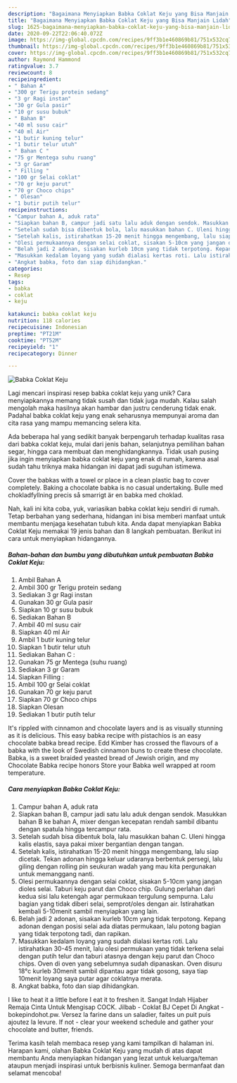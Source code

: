 ```yaml
---
description: "Bagaimana Menyiapkan Babka Coklat Keju yang Bisa Manjain Lidah"
title: "Bagaimana Menyiapkan Babka Coklat Keju yang Bisa Manjain Lidah"
slug: 1625-bagaimana-menyiapkan-babka-coklat-keju-yang-bisa-manjain-lidah
date: 2020-09-22T22:06:40.072Z
image: https://img-global.cpcdn.com/recipes/9ff3b1e460869b81/751x532cq70/babka-coklat-keju-foto-resep-utama.jpg
thumbnail: https://img-global.cpcdn.com/recipes/9ff3b1e460869b81/751x532cq70/babka-coklat-keju-foto-resep-utama.jpg
cover: https://img-global.cpcdn.com/recipes/9ff3b1e460869b81/751x532cq70/babka-coklat-keju-foto-resep-utama.jpg
author: Raymond Hammond
ratingvalue: 3.7
reviewcount: 8
recipeingredient:
- " Bahan A"
- "300 gr Terigu protein sedang"
- "3 gr Ragi instan"
- "30 gr Gula pasir"
- "10 gr susu bubuk"
- " Bahan B"
- "40 ml susu cair"
- "40 ml Air"
- "1 butir kuning telur"
- "1 butir telur utuh"
- " Bahan C "
- "75 gr Mentega suhu ruang"
- "3 gr Garam"
- " Filling "
- "100 gr Selai coklat"
- "70 gr keju parut"
- "70 gr Choco chips"
- " Olesan"
- "1 butir putih telur"
recipeinstructions:
- "Campur bahan A, aduk rata"
- "Siapkan bahan B, campur jadi satu lalu aduk dengan sendok. Masukkan bahan B ke bahan A, mixer dengan kecepatan rendah sambil dibantu dengan spatula hingga tercampur rata."
- "Setelah sudah bisa dibentuk bola, lalu masukkan bahan C. Uleni hingga kalis elastis, saya pakai mixer bergantian dengan tangan."
- "Setelah kalis, istirahatkan 15-20 menit hingga mengembang, lalu siap dicetak. Tekan adonan hingga keluar udaranya berbentuk persegi, lalu giling dengan rolling pin seukuran wadah yang mau kita pergunakan untuk memanggang nanti."
- "Olesi permukaannya dengan selai coklat, sisakan 5-10cm yang jangan dioles selai. Taburi keju parut dan Choco chip. Gulung perlahan dari kedua sisi lalu ketengah agar permukaan tergulung sempurna. Lalu bagian yang tidak diberi selai, semprot/oles dengan air. Istirahatkan kembali 5-10menit sambil menyiapkan yang lain."
- "Belah jadi 2 adonan, sisakan kurleb 10cm yang tidak terpotong. Kepang adonan dengan posisi selai ada diatas permukaan, lalu potong bagian yang tidak terpotong tadi, dan rapikan."
- "Masukkan kedalam loyang yang sudah dialasi kertas roti. Lalu istirahatkan 30-45 menit, lalu olesi permukaan yang tidak terkena selai dengan putih telur dan taburi atasnya dengan keju parut dan Choco chips. Oven di oven yang sebelumnya sudah dipanaskan. Oven disuru 18°c kurleb 30menit sambil dipantau agar tidak gosong, saya tiap 10menit loyang saya putar agar coklatnya merata."
- "Angkat babka, foto dan siap dihidangkan."
categories:
- Resep
tags:
- babka
- coklat
- keju

katakunci: babka coklat keju 
nutrition: 118 calories
recipecuisine: Indonesian
preptime: "PT21M"
cooktime: "PT52M"
recipeyield: "1"
recipecategory: Dinner

---
```



![Babka Coklat Keju](https://img-global.cpcdn.com/recipes/9ff3b1e460869b81/751x532cq70/babka-coklat-keju-foto-resep-utama.jpg)

Lagi mencari inspirasi resep babka coklat keju yang unik? Cara menyiapkannya memang tidak susah dan tidak juga mudah. Kalau salah mengolah maka hasilnya akan hambar dan justru cenderung tidak enak. Padahal babka coklat keju yang enak seharusnya mempunyai aroma dan cita rasa yang mampu memancing selera kita.

Ada beberapa hal yang sedikit banyak berpengaruh terhadap kualitas rasa dari babka coklat keju, mulai dari jenis bahan, selanjutnya pemilihan bahan segar, hingga cara membuat dan menghidangkannya. Tidak usah pusing jika ingin menyiapkan babka coklat keju yang enak di rumah, karena asal sudah tahu triknya maka hidangan ini dapat jadi suguhan istimewa.

Cover the babkas with a towel or place in a clean plastic bag to cover completely. Baking a chocolate babka is no casual undertaking. Bulle med chokladfyllning precis så smarrigt är en babka med choklad.


Nah, kali ini kita coba, yuk, variasikan babka coklat keju sendiri di rumah. Tetap berbahan yang sederhana, hidangan ini bisa memberi manfaat untuk membantu menjaga kesehatan tubuh kita. Anda dapat menyiapkan Babka Coklat Keju memakai 19 jenis bahan dan 8 langkah pembuatan. Berikut ini cara untuk menyiapkan hidangannya.

<!--inarticleads1-->

##### Bahan-bahan dan bumbu yang dibutuhkan untuk pembuatan Babka Coklat Keju:

1. Ambil  Bahan A
1. Ambil 300 gr Terigu protein sedang
1. Sediakan 3 gr Ragi instan
1. Gunakan 30 gr Gula pasir
1. Siapkan 10 gr susu bubuk
1. Sediakan  Bahan B
1. Ambil 40 ml susu cair
1. Siapkan 40 ml Air
1. Ambil 1 butir kuning telur
1. Siapkan 1 butir telur utuh
1. Sediakan  Bahan C :
1. Gunakan 75 gr Mentega (suhu ruang)
1. Sediakan 3 gr Garam
1. Siapkan  Filling :
1. Ambil 100 gr Selai coklat
1. Gunakan 70 gr keju parut
1. Siapkan 70 gr Choco chips
1. Siapkan  Olesan
1. Sediakan 1 butir putih telur


It&#39;s rippled with cinnamon and chocolate layers and is as visually stunning as it is delicious. This easy babka recipe with pistachios is an easy chocolate babka bread recipe. Edd Kimber has crossed the flavours of a babka with the look of Swedish cinnamon buns to create these chocolate. Babka, is a sweet braided yeasted bread of Jewish origin, and my Chocolate Babka recipe honors Store your Babka well wrapped at room temperature. 

<!--inarticleads2-->

##### Cara menyiapkan Babka Coklat Keju:

1. Campur bahan A, aduk rata
1. Siapkan bahan B, campur jadi satu lalu aduk dengan sendok. Masukkan bahan B ke bahan A, mixer dengan kecepatan rendah sambil dibantu dengan spatula hingga tercampur rata.
1. Setelah sudah bisa dibentuk bola, lalu masukkan bahan C. Uleni hingga kalis elastis, saya pakai mixer bergantian dengan tangan.
1. Setelah kalis, istirahatkan 15-20 menit hingga mengembang, lalu siap dicetak. Tekan adonan hingga keluar udaranya berbentuk persegi, lalu giling dengan rolling pin seukuran wadah yang mau kita pergunakan untuk memanggang nanti.
1. Olesi permukaannya dengan selai coklat, sisakan 5-10cm yang jangan dioles selai. Taburi keju parut dan Choco chip. Gulung perlahan dari kedua sisi lalu ketengah agar permukaan tergulung sempurna. Lalu bagian yang tidak diberi selai, semprot/oles dengan air. Istirahatkan kembali 5-10menit sambil menyiapkan yang lain.
1. Belah jadi 2 adonan, sisakan kurleb 10cm yang tidak terpotong. Kepang adonan dengan posisi selai ada diatas permukaan, lalu potong bagian yang tidak terpotong tadi, dan rapikan.
1. Masukkan kedalam loyang yang sudah dialasi kertas roti. Lalu istirahatkan 30-45 menit, lalu olesi permukaan yang tidak terkena selai dengan putih telur dan taburi atasnya dengan keju parut dan Choco chips. Oven di oven yang sebelumnya sudah dipanaskan. Oven disuru 18°c kurleb 30menit sambil dipantau agar tidak gosong, saya tiap 10menit loyang saya putar agar coklatnya merata.
1. Angkat babka, foto dan siap dihidangkan.


I like to heat it a little before I eat it to freshen it. Sangat Indah Hijaber Remaja Cinta Untuk Mengisap COCK. Jilbab - Coklat BJ Cepet Di Angkat - bokepindohot.pw. Versez la farine dans un saladier, faites un puit puis ajoutez la levure. If not - clear your weekend schedule and gather your chocolate and butter, friends. 

Terima kasih telah membaca resep yang kami tampilkan di halaman ini. Harapan kami, olahan Babka Coklat Keju yang mudah di atas dapat membantu Anda menyiapkan hidangan yang lezat untuk keluarga/teman ataupun menjadi inspirasi untuk berbisnis kuliner. Semoga bermanfaat dan selamat mencoba!
